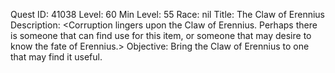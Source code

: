 Quest ID: 41038
Level: 60
Min Level: 55
Race: nil
Title: The Claw of Erennius
Description: <Corruption lingers upon the Claw of Erennius. Perhaps there is someone that can find use for this item, or someone that may desire to know the fate of Erennius.>
Objective: Bring the Claw of Erennius to one that may find it useful.
